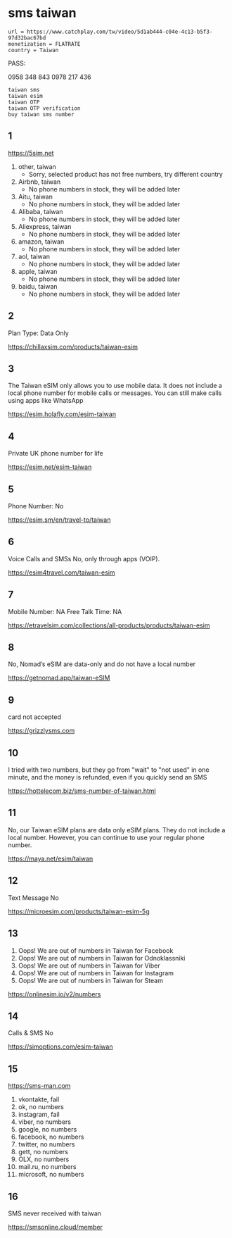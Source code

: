 # sms taiwan

~~~
url = https://www.catchplay.com/tw/video/5d1ab444-c04e-4c13-b5f3-97d32bac67bd
monetization = FLATRATE
country = Taiwan
~~~

PASS:

0958 348 843
0978 217 436

~~~
taiwan sms
taiwan esim
taiwan OTP
taiwan OTP verification
buy taiwan sms number
~~~

## 1

https://5sim.net

1. other, taiwan
   - Sorry, selected product has not free numbers, try different country
2. Airbnb, taiwan
   - No phone numbers in stock, they will be added later
3. Aitu, taiwan
   - No phone numbers in stock, they will be added later
4. Alibaba, taiwan
   - No phone numbers in stock, they will be added later
5. Aliexpress, taiwan
   - No phone numbers in stock, they will be added later
6. amazon, taiwan
   - No phone numbers in stock, they will be added later
7. aol, taiwan
   - No phone numbers in stock, they will be added later
8. apple, taiwan
   - No phone numbers in stock, they will be added later
9. baidu, taiwan
   - No phone numbers in stock, they will be added later

## 2

Plan Type: 	Data Only

https://chillaxsim.com/products/taiwan-esim

## 3

The Taiwan eSIM only allows you to use mobile data. It does not include a
local phone number for mobile calls or messages. You can still make calls using
apps like WhatsApp

https://esim.holafly.com/esim-taiwan

## 4

Private UK phone number for life

https://esim.net/esim-taiwan

## 5

Phone Number: No

https://esim.sm/en/travel-to/taiwan

## 6

Voice Calls and SMSs
No, only through apps (VOIP).

https://esim4travel.com/taiwan-esim

## 7

Mobile Number: NA
Free Talk Time: NA

https://etravelsim.com/collections/all-products/products/taiwan-esim

## 8

No, Nomad’s eSIM are data-only and do not have a local number

https://getnomad.app/taiwan-eSIM

## 9

card not accepted

https://grizzlysms.com

## 10

I tried with two numbers, but they go from "wait" to "not used" in one minute,
and the money is refunded, even if you quickly send an SMS

https://hottelecom.biz/sms-number-of-taiwan.html

## 11

No, our Taiwan eSIM plans are data only eSIM plans. They do not include a local
number. However, you can continue to use your regular phone number.

https://maya.net/esim/taiwan

## 12

Text Message 	No

https://microesim.com/products/taiwan-esim-5g

## 13

1. Oops! We are out of numbers in Taiwan for Facebook
2. Oops! We are out of numbers in Taiwan for Odnoklassniki
3. Oops! We are out of numbers in Taiwan for Viber
4. Oops! We are out of numbers in Taiwan for Instagram
5. Oops! We are out of numbers in Taiwan for Steam

https://onlinesim.io/v2/numbers

## 14

Calls & SMS 	No

https://simoptions.com/esim-taiwan

## 15

https://sms-man.com

1. vkontakte, fail
2. ok, no numbers
3. instagram, fail
4. viber, no numbers
5. google, no numbers
6. facebook, no numbers
7. twitter, no numbers
8. gett, no numbers
9. OLX, no numbers
10. mail.ru, no numbers
11. microsoft, no numbers

## 16

SMS never received with taiwan

https://smsonline.cloud/member

